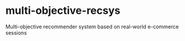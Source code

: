 # multi-objective-recsys
 Multi-objective recommender system based on real-world e-commerce sessions
